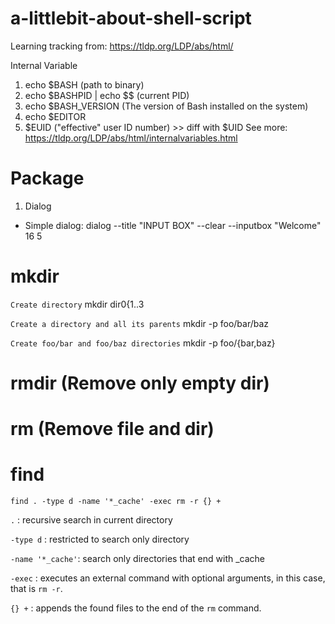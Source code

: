 # a-littlebit-about-shell-script

Learning tracking from: https://tldp.org/LDP/abs/html/

Internal Variable
1. echo $BASH (path to binary)
2. echo $BASHPID | echo $$ (current PID)
3. echo $BASH_VERSION (The version of Bash installed on the system)
4. echo $EDITOR 
5. $EUID ("effective" user ID number) >> diff with $UID
See more: https://tldp.org/LDP/abs/html/internalvariables.html


# Package
1. Dialog
- Simple dialog: dialog --title "INPUT BOX"   --clear --inputbox "Welcome" 16 5

# mkdir
`Create directory`
mkdir dir0{1..3

`Create a directory and all its parents`
mkdir -p foo/bar/baz

`Create foo/bar and foo/baz directories`
mkdir -p foo/{bar,baz}

# rmdir (Remove only empty dir)
# rm (Remove file and dir)

# find

```
find . -type d -name '*_cache' -exec rm -r {} +
```
`.`              : recursive search in current directory

`-type d`        : restricted to search only directory

`-name '*_cache'`: search only directories that end with _cache

`-exec`          : executes an external command with optional arguments, in this case, that is `rm -r`.

`{} +`           : appends the found files to the end of the `rm` command.
